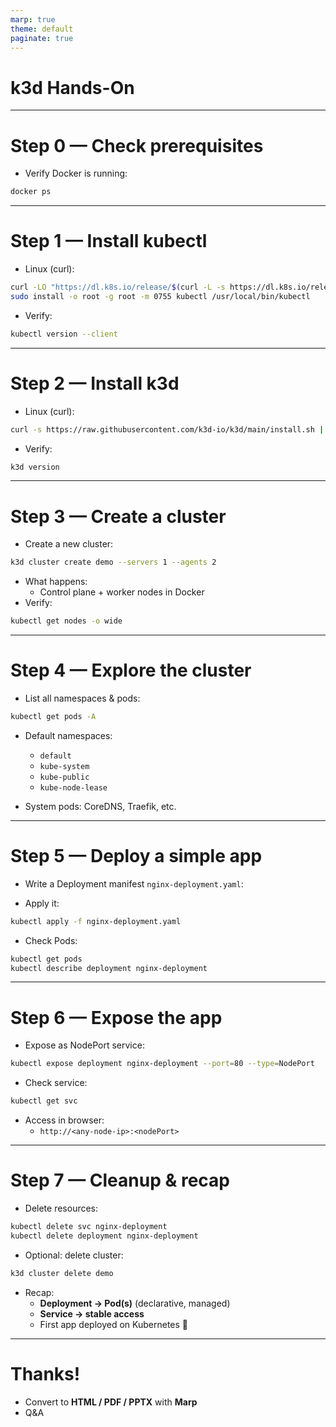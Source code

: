 ```yaml
---
marp: true
theme: default
paginate: true
---
```


# k3d Hands-On

---

# Step 0 — Check prerequisites

- Verify Docker is running:
```bash
docker ps
```

---

# Step 1 — Install kubectl

- Linux (curl):
```bash
curl -LO "https://dl.k8s.io/release/$(curl -L -s https://dl.k8s.io/release/stable.txt)/bin/linux/amd64/kubectl"
sudo install -o root -g root -m 0755 kubectl /usr/local/bin/kubectl
```

- Verify:
```bash
kubectl version --client
```

---

# Step 2 — Install k3d

- Linux (curl):
```bash
curl -s https://raw.githubusercontent.com/k3d-io/k3d/main/install.sh | bash
```

- Verify:
```bash
k3d version
```

---

# Step 3 — Create a cluster

- Create a new cluster:
```bash
k3d cluster create demo --servers 1 --agents 2
```

- What happens:
  - Control plane + worker nodes in Docker
- Verify:
```bash
kubectl get nodes -o wide
```

---

# Step 4 — Explore the cluster

- List all namespaces & pods:
```bash
kubectl get pods -A
```

- Default namespaces:
  - `default`
  - `kube-system`
  - `kube-public`
  - `kube-node-lease`

- System pods: CoreDNS, Traefik, etc.

---

# Step 5 — Deploy a simple app

- Write a Deployment manifest `nginx-deployment.yaml`:

- Apply it:
```bash
kubectl apply -f nginx-deployment.yaml
```

- Check Pods:
```bash
kubectl get pods
kubectl describe deployment nginx-deployment
```

---

# Step 6 — Expose the app

- Expose as NodePort service:
```bash
kubectl expose deployment nginx-deployment --port=80 --type=NodePort
```

- Check service:
```bash
kubectl get svc
```

- Access in browser:
  - `http://<any-node-ip>:<nodePort>`

---

# Step 7 — Cleanup & recap

- Delete resources:
```bash
kubectl delete svc nginx-deployment
kubectl delete deployment nginx-deployment
```

- Optional: delete cluster:
```bash
k3d cluster delete demo
```

- Recap:
  - **Deployment → Pod(s)** (declarative, managed)
  - **Service → stable access**
  - First app deployed on Kubernetes 🎉

---

# Thanks!

- Convert to **HTML / PDF / PPTX** with **Marp**
- Q&A
